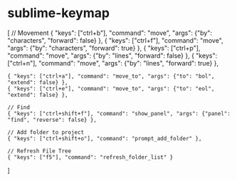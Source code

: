 # sublime-keymap


[
    // Movement
    { "keys": ["ctrl+b"], "command": "move", "args": {"by": "characters", "forward": false} },
    { "keys": ["ctrl+f"], "command": "move", "args": {"by": "characters", "forward": true} },
    { "keys": ["ctrl+p"], "command": "move", "args": {"by": "lines", "forward": false} },
    { "keys": ["ctrl+n"], "command": "move", "args": {"by": "lines", "forward": true} },

    { "keys": ["ctrl+a"], "command": "move_to", "args": {"to": "bol", "extend": false} },
    { "keys": ["ctrl+e"], "command": "move_to", "args": {"to": "eol", "extend": false} },

    // Find
    { "keys": ["ctrl+shift+f"], "command": "show_panel", "args": {"panel": "find", "reverse": false} },

    // Add folder to project
    { "keys": ["ctrl+shift+o"], "command": "prompt_add_folder" },

    // Refresh File Tree
    { "keys": ["f5"], "command": "refresh_folder_list" }
]
